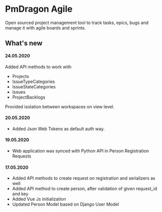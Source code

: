 # PmDragon Agile
Open sourced project management tool to track tasks, epics, bugs and manage it with agile boards and sprints.

## What's new
#### 24.05.2020
Added API methods to work with
- Projects
- IssueTypeCategories
- IssueStateCategories
- Issues
- ProjectBacklogs

Provided isolation between workspaces on view level.

#### 20.05.2020
- Added Json Web Tokens as default auth way.

#### 19.05.2020
- Web application was synced with Python API in Person Registration Requests

#### 17.05.2020
- Added API methods to create request on registration and serializers as well
- Added API method to create person, after validation of given request_id and key
- Added Vue Js initialization
- Updated Person Model based on Django User Model

